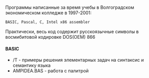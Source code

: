 Программы написанные за время учебы в Волгоградском экономическом колледже в 1997-2001: 
    
    BASIC, Pascal, C, Intel x86 assembler

Практически, весь код содержит русскоязычные символы в восмибитовой кодировке DOS(OEM) 866

#### BASIC
- /T - примеры решения элементарных задач на синтаксис и семантику языка
- AMPIDEA.BAS - работа с палитрой
